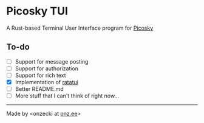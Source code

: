 # Picosky TUI
A Rust-based Terminal User Interface program for [Picosky](https://psky.social)

## To-do
- [ ] Support for message posting
- [ ] Support for authorization
- [ ] Support for rich text
- [X] Implementation of [ratatui](https://ratatui.rs/)
- [ ] Better README.md
- [ ] More stuff that I can't think of right now...
---
Made by <onzecki at [onz.ee](https://onz.ee?utm_source=picosky_tui)>